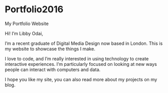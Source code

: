 # Portfolio2016
My Portfolio Website

Hi! I’m Libby Odai, 

I’m a recent graduate of Digital Media Design now based in London. This is my website to showcase the things I make.

I love to code, and I’m really interested in using technology to create interactive experiences. I’m particularly focused on looking at new ways people can interact with computers and data.

I hope you like my site, you can also read more about my projects on my blog.
